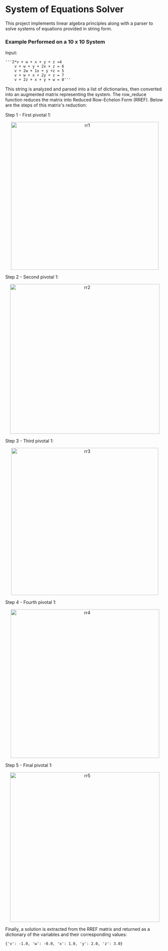 # System of Equations Solver
This project implements linear algebra principles along with a parser to solve systems of equations provided in string form.

### Example Performed on a 10 x 10 System

Input:
```
'''2*v + w + x + y + z =4
    v + w + y + 2x + z = 6
    v + 2w + 1x + y +z = 5
    v + w + x + 2y + z = 7
    v + 2z + x + y + w = 8'''
```

This string is analyzed and parsed into a list of dictionaries, then converted into an augmented matrix representing the system. The row_reduce function reduces the matrix into Reduced Row-Echelon Form (RREF). Below are the steps of this matrix's reduction:

Step 1 - First pivotal 1:
<p align="center">
  
<img width="468" alt="rr1" src="https://github.com/user-attachments/assets/443bcdf5-4d5f-4c2b-be93-45ccdf007c5f">

</p>
Step 2 - Second pivotal 1:
<p align="center">

<img width="474" alt="rr2" src="https://github.com/user-attachments/assets/3e6a6aee-43d7-4ce0-bc07-0f02d60a7208">

</p>
Step 3 - Third pivotal 1:
<p align="center">
  
<img width="466" alt="rr3" src="https://github.com/user-attachments/assets/aa94c3fa-1f44-43a4-adce-3d2d799505b3">

</p>
Step 4 - Fourth pivotal 1:
<p align="center">
  
<img width="471" alt="rr4" src="https://github.com/user-attachments/assets/118eb640-6d44-4bf8-b942-f248ab905cbf">

</p>
Step 5 - Final pivotal 1:
<p align="center">
  
<img width="474" alt="rr5" src="https://github.com/user-attachments/assets/d6e9b198-46dc-4231-9dfd-a5ada80e6325">

</p>

Finally, a solution is extracted from the RREF matrix and returned as a dictionary of the variables and their corresponding values:

```{'v': -1.0, 'w': -0.0, 'x': 1.0, 'y': 2.0, 'z': 3.0}```



